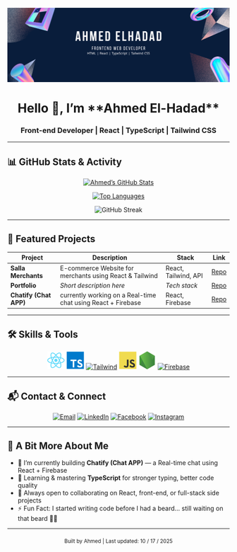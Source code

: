 <!-- ═══════════════ HEADER ═══════════════ -->
<p align="center">
  <img src="https://github.com/AhmedEl-hadad/AhmedEl-hadad/blob/main/banner.png?raw=true" alt="Banner" />
</p>

<h1 align="center">Hello 👋, I’m **Ahmed El-Hadad**</h1>
<h3 align="center">Front-end Developer | React | TypeScript | Tailwind CSS</h3>

---

## 📊 GitHub Stats & Activity

<p align="center">
  <!-- Dynamic cards from github-readme-stats -->
  <a href="https://github.com/AhmedEl-hadad">
    <img alt="Ahmed’s GitHub Stats" src="https://github-readme-stats.vercel.app/api?username=AhmedEl-hadad&show_icons=true&theme=radical" />
  </a>
</p>

<p align="center">
  <a href="https://github.com/AhmedEl-hadad">
    <img alt="Top Languages" src="https://github-readme-stats.vercel.app/api/top-langs/?username=AhmedEl-hadad&layout=compact&theme=radical" />
  </a>
</p>

<p align="center">
  <!-- Streak card -->
  <img alt="GitHub Streak" src="https://streak-stats.demolab.com?user=AhmedEl-hadad&theme=radical" />
</p>

---

## 💼 Featured Projects

<!-- This section can be auto-generated via Action -->
| Project | Description | Stack | Link |
|---|---|---|---|
| **Salla Merchants** | E-commerce Website for merchants using React & Tailwind | React, Tailwind, API | [Repo](https://github.com/AhmedEl-hadad/salla-merchants/) |
| **Portfolio** | _Short description here_ | _Tech stack_ | [Repo](https://github.com/AhmedEl-hadad/AE-Portfolio/) |
| **Chatify (Chat APP)** | currently working on a Real-time chat using React + Firebase | React, Firebase | [Repo](#) |

---

## 🛠️ Skills & Tools

<p align="center">
  <a href="https://reactjs.org/"><img src="https://raw.githubusercontent.com/devicons/devicon/master/icons/react/react-original.svg" alt="React" width="40" /></a>
  <a href="https://www.typescriptlang.org/"><img src="https://raw.githubusercontent.com/devicons/devicon/master/icons/typescript/typescript-original.svg" alt="TypeScript" width="40" /></a>
  <a href="https://tailwindcss.com/"><img src="https://www.vectorlogo.zone/logos/tailwindcss/tailwindcss-icon.svg" alt="Tailwind" width="40" /></a>
  <a href="https://developer.mozilla.org/js"><img src="https://raw.githubusercontent.com/devicons/devicon/master/icons/javascript/javascript-original.svg" alt="JS" width="40" /></a>
  <a href="https://nodejs.org/"><img src="https://raw.githubusercontent.com/devicons/devicon/master/icons/nodejs/nodejs-original.svg" alt="Node.js" width="40" /></a>
  <a href="https://firebase.google.com/"><img src="https://www.vectorlogo.zone/logos/firebase/firebase-icon.svg" alt="Firebase" width="40" /></a>
  <!-- add more as needed -->
</p>

---

## 📬 Contact & Connect

<p align="center">
  <a href="mailto:ahmed1ibahim12@gmail.com"><img src="https://img.shields.io/badge/Email-Contact-C14438?style=flat&logo=gmail&logoColor=white" alt="Email" /></a>
  <a href="https://www.linkedin.com/in/ahmed-elhadad1"><img src="https://img.shields.io/badge/LinkedIn-Connect-0A66C2?style=flat&logo=linkedin&logoColor=white" alt="LinkedIn" /></a>
  <a href="https://www.facebook.com/share/1A8zw6kimJ/"><img src="https://img.shields.io/badge/Facebook-Follow-1877F2?style=flat&logo=facebook&logoColor=white" alt="Facebook" /></a>
  <a href="https://www.instagram.com/ahmed_elhad0d_"><img src="https://img.shields.io/badge/Instagram-Follow-E4405F?style=flat&logo=instagram&logoColor=white" alt="Instagram" /></a>
</p>

---

## 🎯 A Bit More About Me

- 🔭 I’m currently building **Chatify (Chat APP)** — a Real-time chat using React + Firebase
- 🌱 Learning & mastering **TypeScript** for stronger typing, better code quality
- 🤝 Always open to collaborating on React, front-end, or full-stack side projects
- ⚡ Fun Fact: I started writing code before I had a beard… still waiting on that beard 🧔🏻

---

<p align="center">
  <sub>Built by Ahmed | Last updated: 10 / 17 / 2025 </sub>
</p>
